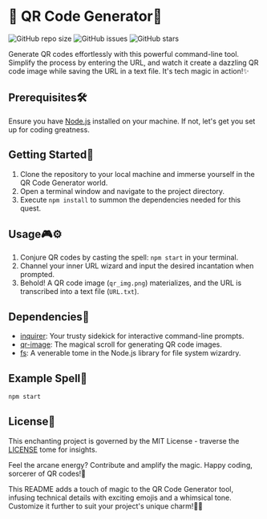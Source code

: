# 🚀 QR Code Generator🤖
![GitHub repo size](https://img.shields.io/github/repo-size/YawBoah/QR-Code-Project)
![GitHub issues](https://img.shields.io/github/issues/YawBoah/QR-Code-Project)
![GitHub stars](https://img.shields.io/github/stars/YawBoah/QR-Code-Project)

Generate QR codes effortlessly with this powerful command-line tool. Simplify the process by entering the URL, and watch it create a dazzling QR code image while saving the URL in a text file. It's tech magic in action!✨

## Prerequisites🛠️
Ensure you have [Node.js](https://nodejs.org/)  installed on your machine. If not, let's get you set up for coding greatness.

## Getting Started🚀
1. Clone the repository to your local machine and immerse yourself in the QR Code Generator world.
2. Open a terminal window and navigate to the project directory.
3. Execute `npm install` to summon the dependencies needed for this quest.

## Usage🎮⚙ 
1. Conjure QR codes by casting the spell: `npm start` in your terminal.
2. Channel your inner URL wizard and input the desired incantation when prompted.
3. Behold! A QR code image (`qr_img.png`) materializes, and the URL is transcribed into a text file (`URL.txt`).

## Dependencies🧩
- [inquirer](https://www.npmjs.com/package/inquirer): Your trusty sidekick for interactive command-line prompts.
- [qr-image](https://www.npmjs.com/package/qr-image): The magical scroll for generating QR code images.
- [fs](https://nodejs.org/api/fs.html): A venerable tome in the Node.js library for file system wizardry.

## Example Spell🔮
```bash
npm start
```

## License📜
This enchanting project is governed by the MIT License - traverse the [LICENSE](LICENSE) tome for insights.

Feel the arcane energy?  Contribute and amplify the magic. Happy coding, sorcerer of QR codes!🌟

This README adds a touch of magic to the QR Code Generator tool, infusing technical details with exciting emojis and a whimsical tone. Customize it further to suit your project's unique charm!🌈✨
